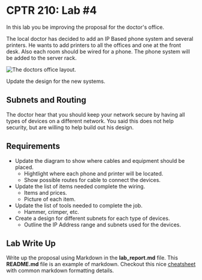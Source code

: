 # CPTR 210: Lab #4

In this lab you be improving the proposal for the doctor's office.

The local doctor has decided to add an IP Based phone system and several printers.
He wants to add printers to all the offices and one at the front desk.
Also each room should be wired for a phone.
The phone system will be added to the server rack.

![The doctors office layout.](https://i.pinimg.com/originals/63/05/ff/6305ffaefdf210e5713e6576f7ccab11.jpg)

Update the design for the new systems.

## Subnets and Routing

The doctor hear that you should keep your network secure by having all types of devices on a different network.
You said this does not help security, but are willing to help build out his design.

## Requirements

* Update the diagram to show where cables and equipment should be placed.
  * Hightlight where each phone and printer will be located.
  * Show possible routes for cable to connect the devices.
* Update the list of items needed complete the wiring.
  * Items and prices.
  * Picture of each item.
* Update the list of tools needed to complete the job.
  * Hammer, crimper, etc.
* Create a design for different subnets for each type of devices.
  * Outline the IP Address range and subnets used for the devices.  

## Lab Write Up

Write up the proposal using Markdown in the __lab\_report.md__ file.
This __README.md__ file is an example of markdown.
Checkout this nice [cheatsheet](https://github.com/adam-p/markdown-here/wiki/Markdown-Cheatsheet) with common markdown formatting details.

